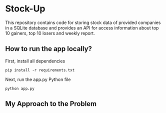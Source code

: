 # Stock-Up

This repository contains code for storing stock data of provided companies in a SQLite database and provides an API for access information about top 10 gainers, top 10 losers and weekly report.


## How to run the app locally?

First, install all dependencies
```
pip install -r requirements.txt
```

Next, run the app.py Python file
```
python app.py
```

## My Approach to the Problem
